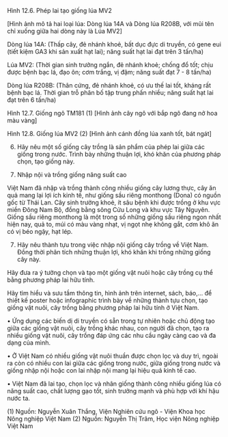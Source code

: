 Hình 12.6. Phép lai tạo giống lúa MV2

[Hình ảnh mô tả hai loại lúa: Dòng lúa 14A và Dòng lúa R208B, với mũi tên chỉ xuống giữa hai dòng này là Lúa MV2]

Dòng lúa 14A: (Thấp cây, đẻ nhánh khoẻ, bất dục đực di truyền, có gene eui (tiết kiệm GA3 khi sản xuất hạt lai); năng suất hạt lai đạt trên 3 tấn/ha)

Lúa MV2: (Thời gian sinh trưởng ngắn, đẻ nhánh khoẻ; chống đổ tốt; chịu được bệnh bạc lá, đạo ôn; cơm trắng, vị đậm; năng suất đạt 7 - 8 tấn/ha)

Dòng lúa R208B: (Thân cứng, đẻ nhánh khoẻ, có ưu thế lai tốt, kháng rất bệnh bạc lá. Thời gian trỗ phân bố tập trung phấn nhiều; năng suất hạt lai đạt trên 6 tấn/ha)

Hình 12.7. Giống ngô TM181 (1)
[Hình ảnh cây ngô với bắp ngô đang nở hoa màu vàng]

Hình 12.8. Giống lúa MV2 (2)
[Hình ảnh cánh đồng lúa xanh tốt, bát ngát]

6. Hãy nêu một số giống cây trồng là sản phẩm của phép lai giữa các giống trong nước. Trình bày những thuận lợi, khó khăn của phương pháp chọn, tạo giống này.

3. Nhập nội và trồng giống năng suất cao

Việt Nam đã nhập và trồng thành công nhiều giống cây lương thực, cây ăn quả mang lại lợi ích kinh tế, như giống sầu riêng monthong (Dona) có nguồn gốc từ Thái Lan. Cây sinh trưởng khoẻ, ít sâu bệnh khi được trồng ở khu vực miền Đông Nam Bộ, đồng bằng sông Cửu Long và khu vực Tây Nguyên. Giống sầu riêng monthong là một trong số những giống sầu riêng ngon nhất hiện nay, quả to, múi có màu vàng nhạt, vị ngọt nhẹ không gắt, cơm khô ăn có vị béo ngậy, hạt lép.

7. Hãy nêu thành tựu trong việc nhập nội giống cây trồng về Việt Nam. Đồng thời phân tích những thuận lợi, khó khăn khi trồng những giống cây này.

Hãy đưa ra ý tưởng chọn và tạo một giống vật nuôi hoặc cây trồng cụ thể bằng phương pháp lai hữu tính.

Hãy tìm hiểu và sưu tầm thông tin, hình ảnh trên internet, sách, báo,... để thiết kế poster hoặc infographic trình bày về những thành tựu chọn, tạo giống vật nuôi, cây trồng bằng phương pháp lai hữu tính ở Việt Nam.

• Ứng dụng các biến dị di truyền có sẵn trong tự nhiên hoặc chủ động tạo giữa các giống vật nuôi, cây trồng khác nhau, con người đã chọn, tạo ra nhiều giống vật nuôi, cây trồng đáp ứng các nhu cầu ngày càng cao và đa dạng của mình.

• Ở Việt Nam có nhiều giống vật nuôi thuần được chọn lọc và duy trì, ngoài ra còn có nhiều con lai giữa các giống trong nước, giữa giống trong nước và giống nhập nội hoặc con lai nhập nội mang lại hiệu quả kinh tế cao.

• Việt Nam đã lai tạo, chọn lọc và nhân giống thành công nhiều giống lúa có năng suất cao, chất lượng gạo tốt, sinh trưởng mạnh và phù hợp với khí hậu nước ta.

(1) Nguồn: Nguyễn Xuân Thắng, Viện Nghiên cứu ngô - Viện Khoa học Nông nghiệp Việt Nam
(2) Nguồn: Nguyễn Thị Trâm, Học viện Nông nghiệp Việt Nam